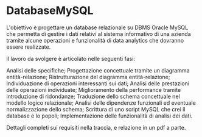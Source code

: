 # DatabaseMySQL
L'obiettivo è progettare un database relazionale su DBMS Oracle MySQL che permetta di gestire i dati relativi al sistema informativo di una azienda tramite alcune operazioni e funzionalità di data analytics che dovranno essere realizzate.

Il lavoro da svolgere è articolato nelle seguenti fasi:

Analisi delle specifiche;
Progettazione concettuale tramite un diagramma entità-relazione;
Ristrutturazione del diagramma entità-relazione;
Individuazione di operazioni interessanti sui dati;
Analisi delle prestazioni delle operazioni individuate;
Miglioramento della performance tramite introduzione di ridondanze;
Traduzione dello schema concettuale nel modello logico relazionale;
Analisi delle dipendenze funzionali ed eventuale normalizzazione dello schema;
Scrittura di uno script MySQL che crei il database e lo popoli;
Implementazione delle funzionalità di analisi dei dati.

Dettagli completi sui requisiti nella traccia, e relazione in un pdf a parte.
